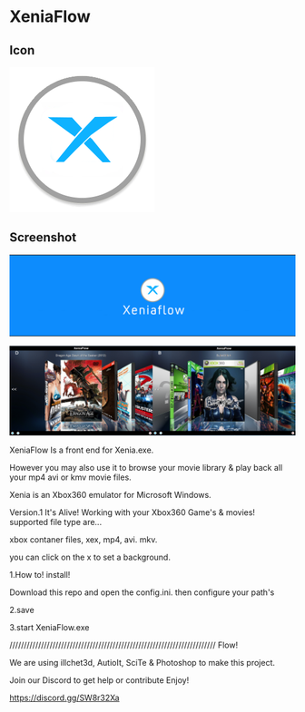 # XeniaFlow

## Icon

![Screenshot](https://github.com/jackrabbit72380/XeniaFlow/blob/main/Xeniaflowicon.png)

## Screenshot

![Screenshot](https://github.com/jackrabbit72380/XeniaFlow/blob/main/Screenshot1.png)

![Screenshot](https://github.com/jackrabbit72380/XeniaFlow/blob/main/Screenshot2.png)

XeniaFlow Is a front end for Xenia.exe.

However you may also use it to browse your movie library & play back all your mp4 avi or kmv movie files.

Xenia is an Xbox360 emulator for Microsoft Windows.

Version.1 It's Alive! Working with your Xbox360 Game's & movies! supported file type are...

xbox contaner files, xex, mp4, avi. mkv.

you can click on the x to set a background.

1.How to! install! 

Download this repo and open the config.ini. then configure your path's 

2.save

3.start XeniaFlow.exe

//////////////////////////////////////////////////////////////////////// Flow!

We are using illchet3d, AutioIt, SciTe & Photoshop to make this project.

Join our Discord to get help or contribute Enjoy! 

https://discord.gg/SW8r32Xa

